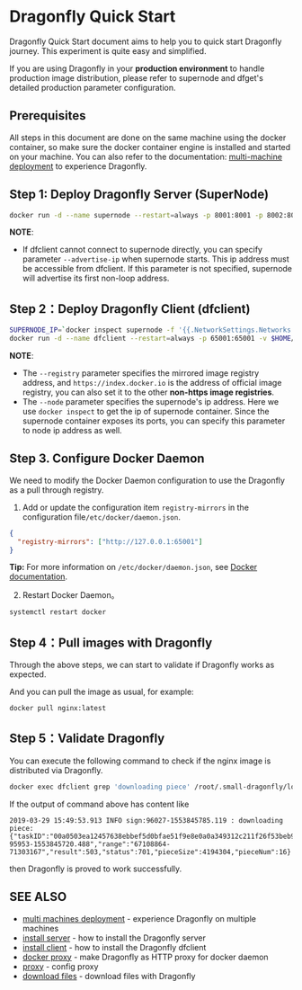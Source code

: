 # Dragonfly Quick Start

Dragonfly Quick Start document aims to help you to quick start Dragonfly journey. This experiment is quite easy and simplified.

If you are using Dragonfly in your **production environment** to handle production image distribution, please refer to supernode and dfget's detailed production parameter configuration.

## Prerequisites

All steps in this document are done on the same machine using the docker container, so make sure the docker container engine is installed and started on your machine. You can also refer to the documentation: [multi-machine deployment](../user_guide/multi_machines_deployment.md) to experience Dragonfly.

## Step 1: Deploy Dragonfly Server (SuperNode)

```bash
docker run -d --name supernode --restart=always -p 8001:8001 -p 8002:8002 -v /home/admin/supernode:/home/admin/supernode dragonflyoss/supernode:0.4.2
```

**NOTE**:

- If dfclient cannot connect to supernode directly, you can specify parameter `--advertise-ip` when supernode starts. This ip address must be accessible from dfclient. If this parameter is not specified, supernode will advertise its first non-loop address.

## Step 2：Deploy Dragonfly Client (dfclient)

```bash
SUPERNODE_IP=`docker inspect supernode -f '{{.NetworkSettings.Networks.bridge.IPAddress}}'`
docker run -d --name dfclient --restart=always -p 65001:65001 -v $HOME/.small-dragonfly:/root/.small-dragonfly dragonflyoss/dfclient:0.4.2 --registry https://index.docker.io --node $SUPERNODE_IP
```

**NOTE**:

- The `--registry` parameter specifies the mirrored image registry address, and `https://index.docker.io` is the address of official image registry, you can also set it to the other **non-https image registries**.
- The `--node` parameter specifies the supernode's ip address. Here we use `docker inspect` to get the ip of supernode container. Since the supernode container exposes its ports, you can specify this parameter to node ip address as well.

## Step 3. Configure Docker Daemon

We need to modify the Docker Daemon configuration to use the Dragonfly as a pull through registry.

1. Add or update the configuration item `registry-mirrors` in the configuration file`/etc/docker/daemon.json`.

```json
{
  "registry-mirrors": ["http://127.0.0.1:65001"]
}
```

**Tip:** For more information on `/etc/docker/daemon.json`, see [Docker documentation](https://docs.docker.com/registry/recipes/mirror/#configure-the-cache).

2. Restart Docker Daemon。

```bash
systemctl restart docker
```

## Step 4：Pull images with Dragonfly

Through the above steps, we can start to validate if Dragonfly works as expected.

And you can pull the image as usual, for example:

```bash
docker pull nginx:latest
```

## Step 5：Validate Dragonfly

You can execute the following command to check if the nginx image is distributed via Dragonfly.

```bash
docker exec dfclient grep 'downloading piece' /root/.small-dragonfly/logs/dfclient.log
```

If the output of command above has content like

```
2019-03-29 15:49:53.913 INFO sign:96027-1553845785.119 : downloading piece:{"taskID":"00a0503ea12457638ebbef5d0bfae51f9e8e0a0a349312c211f26f53beb93cdc","superNode":"127.0.0.1","dstCid":"127.0.0.1-95953-1553845720.488","range":"67108864-71303167","result":503,"status":701,"pieceSize":4194304,"pieceNum":16}
```

then Dragonfly is proved to work successfully.

## SEE ALSO

- [multi machines deployment](../user_guide/multi_machines_deployment.md) - experience Dragonfly on multiple machines
- [install server](../user_guide/install_server.md) - how to install the Dragonfly server
- [install client](../user_guide/install_client.md) - how to install the Dragonfly dfclient
- [docker proxy](../user_guide/docker_proxy.md) - make Dragonfly as HTTP proxy for docker daemon
- [proxy](../user_guide/proxy.md) - config proxy
- [download files](../user_guide/download_files.md) - download files with Dragonfly
